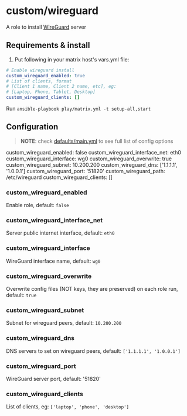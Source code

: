 # custom/wireguard

A role to install [WireGuard](https://wireguard.com) server

## Requirements & install

1. Put following in your matrix host's vars.yml file:

```yml
# Enable wireguard install
custom_wireguard_enabled: true
# List of clients, format
# [Client 1 name, Client 2 name, etc], eg:
# [Laptop, Phone, Tablet, Desktop]
custom_wireguard_clients: []

```

Run `ansible-playbook play/matrix.yml -t setup-all,start`

## Configuration

> **NOTE**: check [defaults/main.yml](./defaults/main.yml) to see full list of config options

custom_wireguard_enabled: false
custom_wireguard_interface_net: eth0
custom_wireguard_interface: wg0
custom_wireguard_overwrite: true
custom_wireguard_subnet: 10.200.200
custom_wireguard_dns: ['1.1.1.1', '1.0.0.1']
custom_wireguard_port: '51820'
custom_wireguard_path: /etc/wireguard
custom_wireguard_clients: []
### custom_wireguard_enabled

Enable role, default: `false`

### custom_wireguard_interface_net

Server public internet interface, default: `eth0`

### custom_wireguard_interface

WireGuard interface name, default: `wg0`

### custom_wireguard_overwrite

Overwrite config files (NOT keys, they are preserved) on each role run, default: `true`

### custom_wireguard_subnet

Subnet for wireguard peers, default: `10.200.200`

### custom_wireguard_dns

DNS servers to set on wireguard peers, default: `['1.1.1.1', '1.0.0.1']`

### custom_wireguard_port

WireGuard server port, default: '51820'

### custom_wireguard_clients

List of clients, eg: `['laptop', 'phone', 'desktop']`
